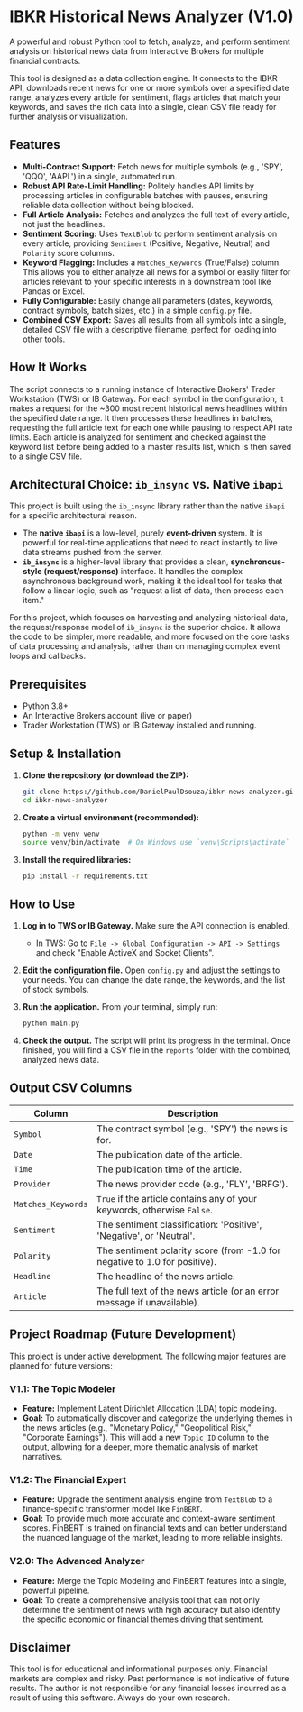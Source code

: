 # IBKR Historical News Analyzer (V1.0)

A powerful and robust Python tool to fetch, analyze, and perform sentiment analysis on historical news data from Interactive Brokers for multiple financial contracts.

This tool is designed as a data collection engine. It connects to the IBKR API, downloads recent news for one or more symbols over a specified date range, analyzes every article for sentiment, flags articles that match your keywords, and saves the rich data into a single, clean CSV file ready for further analysis or visualization.

## Features

-   **Multi-Contract Support:** Fetch news for multiple symbols (e.g., 'SPY', 'QQQ', 'AAPL') in a single, automated run.
-   **Robust API Rate-Limit Handling:** Politely handles API limits by processing articles in configurable batches with pauses, ensuring reliable data collection without being blocked.
-   **Full Article Analysis:** Fetches and analyzes the full text of every article, not just the headlines.
-   **Sentiment Scoring:** Uses `TextBlob` to perform sentiment analysis on every article, providing `Sentiment` (Positive, Negative, Neutral) and `Polarity` score columns.
-   **Keyword Flagging:** Includes a `Matches_Keywords` (True/False) column. This allows you to either analyze all news for a symbol or easily filter for articles relevant to your specific interests in a downstream tool like Pandas or Excel.
-   **Fully Configurable:** Easily change all parameters (dates, keywords, contract symbols, batch sizes, etc.) in a simple `config.py` file.
-   **Combined CSV Export:** Saves all results from all symbols into a single, detailed CSV file with a descriptive filename, perfect for loading into other tools.

## How It Works

The script connects to a running instance of Interactive Brokers' Trader Workstation (TWS) or IB Gateway. For each symbol in the configuration, it makes a request for the ~300 most recent historical news headlines within the specified date range. It then processes these headlines in batches, requesting the full article text for each one while pausing to respect API rate limits. Each article is analyzed for sentiment and checked against the keyword list before being added to a master results list, which is then saved to a single CSV file.

## Architectural Choice: `ib_insync` vs. Native `ibapi`

This project is built using the `ib_insync` library rather than the native `ibapi` for a specific architectural reason.

* The **native `ibapi`** is a low-level, purely **event-driven** system. It is powerful for real-time applications that need to react instantly to live data streams pushed from the server.
* **`ib_insync`** is a higher-level library that provides a clean, **synchronous-style (request/response)** interface. It handles the complex asynchronous background work, making it the ideal tool for tasks that follow a linear logic, such as "request a list of data, then process each item."

For this project, which focuses on harvesting and analyzing historical data, the request/response model of `ib_insync` is the superior choice. It allows the code to be simpler, more readable, and more focused on the core tasks of data processing and analysis, rather than on managing complex event loops and callbacks.

## Prerequisites

-   Python 3.8+
-   An Interactive Brokers account (live or paper)
-   Trader Workstation (TWS) or IB Gateway installed and running.

## Setup & Installation

1.  **Clone the repository (or download the ZIP):**
    ```bash
    git clone https://github.com/DanielPaulDsouza/ibkr-news-analyzer.git
    cd ibkr-news-analyzer
    ```

2.  **Create a virtual environment (recommended):**
    ```bash
    python -m venv venv
    source venv/bin/activate  # On Windows use `venv\Scripts\activate`
    ```

3.  **Install the required libraries:**
    ```bash
    pip install -r requirements.txt
    ```

## How to Use

1.  **Log in to TWS or IB Gateway.** Make sure the API connection is enabled.
    -   In TWS: Go to `File -> Global Configuration -> API -> Settings` and check "Enable ActiveX and Socket Clients".

2.  **Edit the configuration file.** Open `config.py` and adjust the settings to your needs. You can change the date range, the keywords, and the list of stock symbols.

3.  **Run the application.** From your terminal, simply run:
    ```bash
    python main.py
    ```

4.  **Check the output.** The script will print its progress in the terminal. Once finished, you will find a CSV file in the `reports` folder with the combined, analyzed news data.

## Output CSV Columns

| Column           | Description                                                              |
| ---------------- | ------------------------------------------------------------------------ |
| `Symbol`         | The contract symbol (e.g., 'SPY') the news is for.                       |
| `Date`           | The publication date of the article.                                     |
| `Time`           | The publication time of the article.                                     |
| `Provider`       | The news provider code (e.g., 'FLY', 'BRFG').                            |
| `Matches_Keywords` | `True` if the article contains any of your keywords, otherwise `False`.    |
| `Sentiment`      | The sentiment classification: 'Positive', 'Negative', or 'Neutral'.      |
| `Polarity`       | The sentiment polarity score (from -1.0 for negative to 1.0 for positive). |
| `Headline`       | The headline of the news article.                                        |
| `Article`        | The full text of the news article (or an error message if unavailable).  |

## Project Roadmap (Future Development)

This project is under active development. The following major features are planned for future versions:

### V1.1: The Topic Modeler

-   **Feature:** Implement Latent Dirichlet Allocation (LDA) topic modeling.
-   **Goal:** To automatically discover and categorize the underlying themes in the news articles (e.g., "Monetary Policy," "Geopolitical Risk," "Corporate Earnings"). This will add a new `Topic_ID` column to the output, allowing for a deeper, more thematic analysis of market narratives.

### V1.2: The Financial Expert

-   **Feature:** Upgrade the sentiment analysis engine from `TextBlob` to a finance-specific transformer model like `FinBERT`.
-   **Goal:** To provide much more accurate and context-aware sentiment scores. FinBERT is trained on financial texts and can better understand the nuanced language of the market, leading to more reliable insights.

### V2.0: The Advanced Analyzer

-   **Feature:** Merge the Topic Modeling and FinBERT features into a single, powerful pipeline.
-   **Goal:** To create a comprehensive analysis tool that can not only determine the sentiment of news with high accuracy but also identify the specific economic or financial themes driving that sentiment.

## Disclaimer

This tool is for educational and informational purposes only. Financial markets are complex and risky. Past performance is not indicative of future results. The author is not responsible for any financial losses incurred as a result of using this software. Always do your own research.